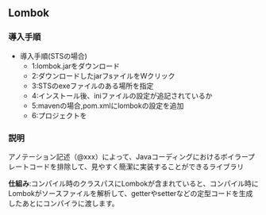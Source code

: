 ## Lombok

### 導入手順

 - 導入手順(STSの場合)
    - 1:lombok.jarをダウンロード
    - 2:ダウンロードしたjarフsァイルをWクリック
    - 3:STSのexeファイルのある場所を指定
    - 4:インストール後、iniファイルの設定が追記されているか
    - 5:mavenの場合,pom.xmlにlombokの設定を追加
    - 6:プロジェクトを
    
### 説明

アノテーション記述（@xxx）によって、Javaコーディングにおけるボイラープレートコードを排除して、見やすく簡潔に実装することができるライブラリ

**仕組み**:コンパイル時のクラスパスにLombokが含まれていると、コンパイル時にLombokがソースファイルを解析して、getterやsetterなどの定型コードを生成したあとにコンパイラに渡します。